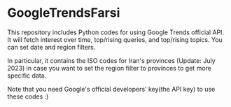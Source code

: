 # GoogleTrendsFarsi
This repository includes Python codes for using Google Trends official API. It will fetch interest over time, top/rising queries, and top/rising topics. You can set date and region filters.

In particular, it contains the ISO codes for Iran's provinces (Update: July 2023) in case you want to set the region filter to provinces to get more specific data. 

Note that you need Google's official developers' key(the API key) to use these codes :)
